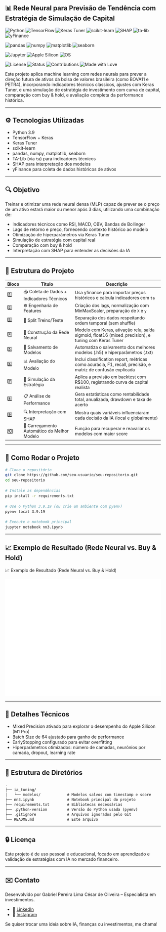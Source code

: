 ## 📊 Rede Neural para Previsão de Tendência com Estratégia de Simulação de Capital

![Python](https://img.shields.io/badge/Python-3.9.19-blue?logo=python&logoColor=white)
![TensorFlow](https://img.shields.io/badge/TensorFlow-2.14-orange?logo=tensorflow&logoColor=white)
![Keras Tuner](https://img.shields.io/badge/Keras_Tuner-Hyperparameter_Tuning-red)
![scikit-learn](https://img.shields.io/badge/scikit--learn-Model_Evaluation-F7931E?logo=scikit-learn&logoColor=white)
![SHAP](https://img.shields.io/badge/SHAP-Model_Interpretability-00599C?logo=python&logoColor=white)
![ta-lib](https://img.shields.io/badge/TA_Lib-Technical_Indicators-556B2F)
![yFinance](https://img.shields.io/badge/yFinance-Market_Data-7B68EE?logo=yahoo&logoColor=white)

![pandas](https://img.shields.io/badge/pandas-Data_Handling-150458?logo=pandas)
![numpy](https://img.shields.io/badge/numpy-Numerical_Computing-013243?logo=numpy&logoColor=white)
![matplotlib](https://img.shields.io/badge/matplotlib-Data_Visualization-11557C?logo=matplotlib)
![seaborn](https://img.shields.io/badge/seaborn-Statistical_Visualization-42a5f5)

![Jupyter](https://img.shields.io/badge/Jupyter-Notebook-orange?logo=Jupyter&logoColor=white)
![Apple Silicon](https://img.shields.io/badge/Apple_Silicon-M1_Pro-black?logo=apple&logoColor=white)
![OS](https://img.shields.io/badge/macOS-Sonoma-blue?logo=apple)

![License](https://img.shields.io/badge/License-MIT-green)
![Status](https://img.shields.io/badge/Status-Em%20Desenvolvimento-yellow)
![Contributions](https://img.shields.io/badge/Contributions-Welcome-blueviolet)
![Made with Love](https://img.shields.io/badge/Made_with-%E2%9D%A4-red)

Este projeto aplica machine learning com redes neurais para prever a direção futura de ativos da bolsa de valores brasileira (como BOVA11 e PETR4), incorporando indicadores técnicos clássicos, ajustes com Keras Tuner, e uma simulação de estratégia de investimento com curva de capital, comparação com buy & hold, e avaliação completa da performance histórica.

---

## ⚙️ Tecnologias Utilizadas
- Python 3.9
- TensorFlow + Keras
- Keras Tuner
- scikit-learn
- pandas, numpy, matplotlib, seaborn
- TA-Lib (via `ta`) para indicadores técnicos
- SHAP para interpretação dos modelos
- yFinance para coleta de dados históricos de ativos

---

## 🔍 Objetivo

Treinar e otimizar uma rede neural densa (MLP) capaz de prever se o preço de um ativo estará maior ou menor após 3 dias, utilizando uma combinação de:

- Indicadores técnicos como RSI, MACD, OBV, Bandas de Bollinger
- Lags de retorno e preço, fornecendo contexto histórico ao modelo
- Otimização de hiperparâmetros via Keras Tuner
- Simulação de estratégia com capital real
- Comparação com buy & hold
- Interpretação com SHAP para entender as decisões da IA

---

## 🧠 Estrutura do Projeto

| Bloco | Título | Descrição |
|-------|--------|------------|
| 1️⃣ | 📥 Coleta de Dados + Indicadores Técnicos | Usa yfinance para importar preços históricos e calcula indicadores com `ta` |
| 2️⃣ | ⚙️ Engenharia de Features | Criação dos lags, normalização com MinMaxScaler, preparação de `X` e `y` |
| 3️⃣ | 🔄 Split Treino/Teste | Separação dos dados respeitando ordem temporal (sem shuffle) |
| 4️⃣ | 🧠 Construção da Rede Neural | Modelo com Keras, ativação relu, saída sigmoid, float16 (mixed_precision), e tuning com Keras Tuner |
| 5️⃣ | 💾 Salvamento de Modelos | Automatiza o salvamento dos melhores modelos (.h5) e hiperparâmetros (.txt) |
| 6️⃣ | 📊 Avaliação do Modelo | Inclui classification report, métricas como acurácia, F1, recall, precisão, e matriz de confusão explicada |
| 7️⃣ | 💸 Simulação da Estratégia | Aplica a previsão em backtest com R$100, registrando curva de capital realista |
| 8️⃣ | 📋 Análise de Performance | Gera estatísticas como rentabilidade total, anualizada, drawdown e taxa de acerto |
| 9️⃣ | 🔍 Interpretação com SHAP | Mostra quais variáveis influenciaram cada decisão da IA (local e globalmente) |
| 🔟 | 🧠 Carregamento Automático do Melhor Modelo | Função para recuperar e reavaliar os modelos com maior score |

---

## 🧪 Como Rodar o Projeto

```bash
# Clone o repositório
git clone https://github.com/seu-usuario/seu-repositorio.git
cd seu-repositorio

# Instale as dependências
pip install -r requirements.txt

# Use o Python 3.9.19 (ou crie um ambiente com pyenv)
pyenv local 3.9.19

# Execute o notebook principal
jupyter notebook nn3.ipynb
```

---

## 📈 Exemplo de Resultado (Rede Neural vs. Buy & Hold)

📈 Exemplo de Resultado (Rede Neural vs. Buy & Hold)

<img src="curva_capital_vs_buyhold.png" alt="Curva de Capital" width="600"/>

---

## 🧠 Detalhes Técnicos
- Mixed Precision ativado para explorar o desempenho do Apple Silicon (M1 Pro)
- Batch Size de 64 ajustado para ganho de performance
- EarlyStopping configurado para evitar overfitting
- Hiperparâmetros otimizados: número de camadas, neurônios por camada, dropout, learning rate

---

## 📂 Estrutura de Diretórios

```
.
├── ia_tuning/
│   └── modelos/            # Modelos salvos com timestamp e score
├── nn3.ipynb               # Notebook principal do projeto
├── requirements.txt        # Bibliotecas necessárias
├── .python-version         # Versão do Python usada (pyenv)
├── .gitignore              # Arquivos ignorados pelo Git
└── README.md               # Este arquivo
```

---

## 🔒 Licença

Este projeto é de uso pessoal e educacional, focado em aprendizado e validação de estratégias com IA no mercado financeiro.

---

## ✉️ Contato

Desenvolvido por Gabriel Pereira Lima César de Oliveira – Especialista em investimentos.

- 👔 [LinkedIn](https://www.linkedin.com/in/gabriel-pereira-lima/)
- 📸 [Instagram](https://www.instagram.com/cga.gabriellima/)

Se quiser trocar uma ideia sobre IA, finanças ou investimentos, me chama!

